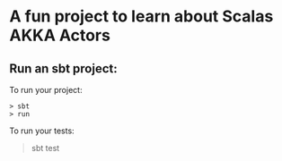 # A fun project to learn about Scalas AKKA Actors

## Run an sbt project:

To run your project:
```
> sbt
> run
```

To run your tests:
> sbt
> test
